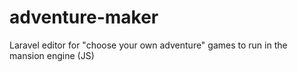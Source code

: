 # adventure-maker
 Laravel editor for "choose your own adventure" games to run in the mansion engine (JS)
